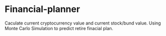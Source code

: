 # Financial-planner
Caculate current cryptocurrency value and current stock/bund value. Using Monte Carlo Simulation to predict retire finacial plan.